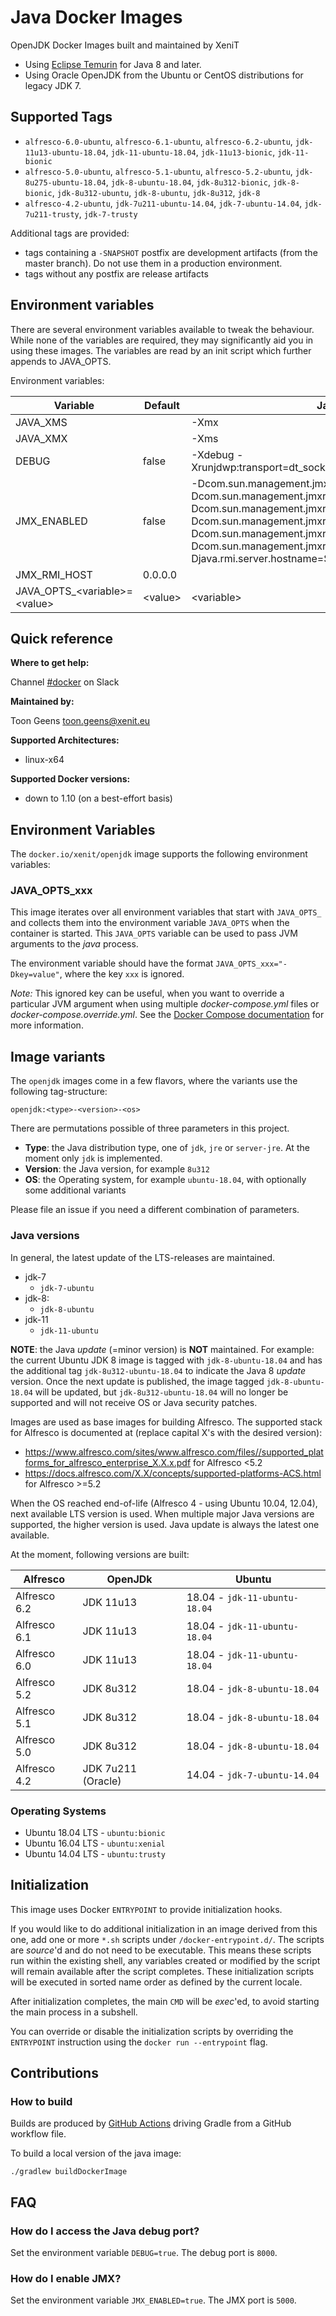 # Java Docker Images

OpenJDK Docker Images built and maintained by XeniT

* Using [Eclipse Temurin](https://adoptium.net/) for Java 8 and later.
* Using Oracle OpenJDK from the Ubuntu or CentOS distributions for legacy JDK 7.


## Supported Tags

* `alfresco-6.0-ubuntu`, `alfresco-6.1-ubuntu`, `alfresco-6.2-ubuntu`, `jdk-11u13-ubuntu-18.04`, `jdk-11-ubuntu-18.04`, `jdk-11u13-bionic`, `jdk-11-bionic`
* `alfresco-5.0-ubuntu`, `alfresco-5.1-ubuntu`, `alfresco-5.2-ubuntu`, `jdk-8u275-ubuntu-18.04`, `jdk-8-ubuntu-18.04`, `jdk-8u312-bionic`, `jdk-8-bionic`, `jdk-8u312-ubuntu`, `jdk-8-ubuntu`, `jdk-8u312`, `jdk-8`
* `alfresco-4.2-ubuntu`, `jdk-7u211-ubuntu-14.04`, `jdk-7-ubuntu-14.04`, `jdk-7u211-trusty`, `jdk-7-trusty`

Additional tags are provided:
* tags containing a `-SNAPSHOT` postfix are development artifacts (from the master branch). Do not use them in a 
  production environment.
* tags without any postfix are release artifacts


## Environment variables

There are several environment variables available to tweak the behaviour. While none of the variables are required, 
they may significantly aid you in using these images.
The variables are read by an init script which further appends to JAVA_OPTS.

Environment variables:

| Variable                         |  Default  | Java variable |
| -------------------------------- | --------- | ------------- |
| JAVA_XMS                         |           | -Xmx          |
| JAVA_XMX                         |           | -Xms          |
| DEBUG                            | false     | -Xdebug -Xrunjdwp:transport=dt_socket,address=8000,server=y,suspend=n |
| JMX_ENABLED                      | false     | -Dcom.sun.management.jmxremote.authenticate=false -Dcom.sun.management.jmxremote.local.only=false -Dcom.sun.management.jmxremote.ssl=false -Dcom.sun.management.jmxremote -Dcom.sun.management.jmxremote.rmi.port=5000 -Dcom.sun.management.jmxremote.port=5000 -Djava.rmi.server.hostname=$JMX_RMI_HOST |
| JMX_RMI_HOST                     | 0.0.0.0   |               |
| JAVA_OPTS_\<variable\>=\<value\> | \<value\> | \<variable\>  |                                                             |  |


## Quick reference

**Where to get help:**

Channel [#docker](https://xenitengineering.slack.com/app_redirect?channel=docker) on Slack

**Maintained by:**

Toon Geens <toon.geens@xenit.eu>

**Supported Architectures:**

* linux-x64

**Supported Docker versions:**

* down to 1.10 (on a best-effort basis)


## Environment Variables

The `docker.io/xenit/openjdk` image supports the following environment variables:

### JAVA_OPTS_xxx

This image iterates over all environment variables that start with `JAVA_OPTS_` and collects them into the environment 
variable `JAVA_OPTS` when the container is started. This `JAVA_OPTS` variable can be used to pass JVM arguments to 
the _java_ process.

The environment variable should have the format `JAVA_OPTS_xxx="-Dkey=value"`, where the key `xxx` is ignored.

_Note:_ This ignored key can be useful, when you want to override a particular JVM argument when using multiple 
_docker-compose.yml_ files or _docker-compose.override.yml_. See the 
[Docker Compose documentation](https://docs.docker.com/compose/extends/#example-use-case) for more information.

## Image variants

The `openjdk` images come in a few flavors, where the variants use the following tag-structure:

```
openjdk:<type>-<version>-<os>
```

There are permutations possible of three parameters in this project.

* **Type**: the Java distribution type, one of `jdk`, `jre` or `server-jre`. At the moment only `jdk` is implemented.
* **Version**: the Java version, for example `8u312`
* **OS**: the Operating system, for example `ubuntu-18.04`, with optionally some additional variants

Please file an issue if you need a different combination of parameters.

### Java versions

In general, the latest update of the LTS-releases are maintained.

* jdk-7
    - `jdk-7-ubuntu`
* jdk-8:
    - `jdk-8-ubuntu`
* jdk-11
    - `jdk-11-ubuntu`

**NOTE**: the Java _update_ (=minor version) is **NOT** maintained. For example: the current Ubuntu JDK 8 image is 
tagged with `jdk-8-ubuntu-18.04` and has the additional tag `jdk-8u312-ubuntu-18.04` to indicate the Java 8 _update_ version. 
Once the next update is published, the image tagged `jdk-8-ubuntu-18.04` will be updated, but `jdk-8u312-ubuntu-18.04` 
will no longer be supported and will not receive OS or Java security patches.

Images are used as base images for building Alfresco. The supported stack for Alfresco is documented at (replace 
capital X's with the desired version):

* https://www.alfresco.com/sites/www.alfresco.com/files//supported_platforms_for_alfresco_enterprise_X.X.x.pdf for Alfresco <5.2
* https://docs.alfresco.com/X.X/concepts/supported-platforms-ACS.html for Alfresco >=5.2

When the OS reached end-of-life (Alfresco 4 - using Ubuntu 10.04, 12.04), next available LTS version is used. 
When multiple major Java versions are supported, the higher version is used.
Java update is always the latest one available.
 
At the moment, following versions are built:

| Alfresco      | OpenJDk            | Ubuntu                             |
| ------------- | ------------------ | ---------------------------------- |
| Alfresco 6.2  | JDK 11u13         | 18.04 - `jdk-11-ubuntu-18.04`  |
| Alfresco 6.1  | JDK 11u13         | 18.04 - `jdk-11-ubuntu-18.04`  |
| Alfresco 6.0  | JDK 11u13         | 18.04 - `jdk-11-ubuntu-18.04`  |
| Alfresco 5.2  | JDK 8u312          | 18.04 - `jdk-8-ubuntu-18.04`   |
| Alfresco 5.1  | JDK 8u312          | 18.04 - `jdk-8-ubuntu-18.04`   |
| Alfresco 5.0  | JDK 8u312          | 18.04 - `jdk-8-ubuntu-18.04`   |
| Alfresco 4.2  | JDK 7u211 (Oracle) | 14.04 - `jdk-7-ubuntu-14.04`   |



### Operating Systems

*  Ubuntu 18.04 LTS - `ubuntu:bionic`
*  Ubuntu 16.04 LTS - `ubuntu:xenial`
*  Ubuntu 14.04 LTS - `ubuntu:trusty`

## Initialization

This image uses Docker `ENTRYPOINT` to provide initialization hooks.

If you would like to do additional initialization in an image derived from this one, add one or more `*.sh` scripts 
under `/docker-entrypoint.d/`. The scripts are _source_'d and do not need to be executable. This means these scripts 
run within the existing shell, any variables created or modified by the script will remain available after the script 
completes. These initialization scripts will be executed in sorted name order as defined by the current locale.

After initialization completes, the main `CMD` will be _exec_'ed, to avoid starting the main process in a subshell.

You can override or disable the initialization scripts by overriding the `ENTRYPOINT` instruction using the 
`docker run --entrypoint` flag.

## Contributions

### How to build

Builds are produced by [GitHub Actions](https://docs.github.com/en/free-pro-team@latest/actions) driving Gradle from a
GitHub workflow file.

To build a local version of the java image:

```
./gradlew buildDockerImage
```

## FAQ

### How do I access the Java debug port?

Set the environment variable `DEBUG=true`. The debug port is `8000`.

### How do I enable JMX?

Set the environment variable `JMX_ENABLED=true`. The JMX port is `5000`.
